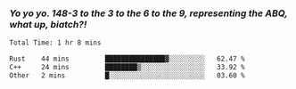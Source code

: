 ### ***Yo yo yo. 148-3 to the 3 to the 6 to the 9, representing the ABQ, what up, biatch?!***

<!--START_SECTION:waka-->

```txt
Total Time: 1 hr 8 mins

Rust    44 mins         ███████████████▓░░░░░░░░░   62.47 %
C++     24 mins         ████████▒░░░░░░░░░░░░░░░░   33.92 %
Other   2 mins          █░░░░░░░░░░░░░░░░░░░░░░░░   03.60 %
```

<!--END_SECTION:waka-->

<!--
**AJMC2002/AJMC2002** is a ✨ _special_ ✨ repository because its `README.md` (this file) appears on your GitHub profile.

Here are some ideas to get you started:

- 🔭 I’m currently working on ...
- 🌱 I’m currently learning ...
- 👯 I’m looking to collaborate on ...
- 🤔 I’m looking for help with ...
- 💬 Ask me about ...
- 📫 How to reach me: ...
- 😄 Pronouns: ...
- ⚡ Fun fact: ...
-->
